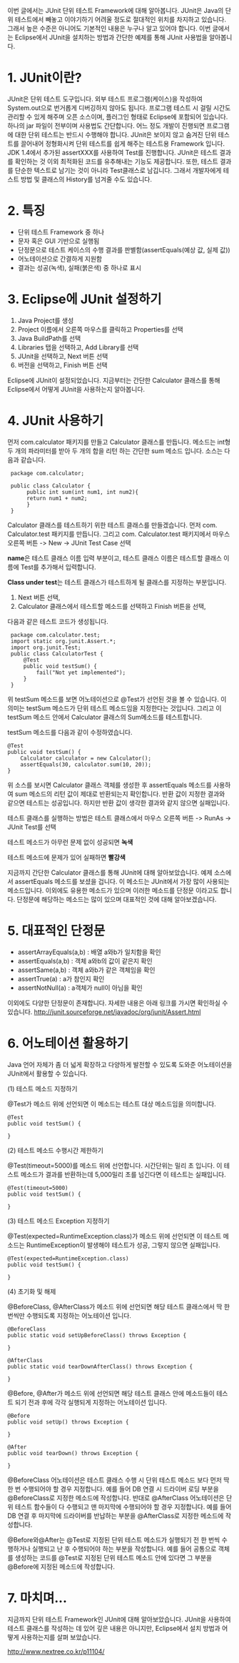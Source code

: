 이번 글에서는 JUnit 단위 테스트 Framework에 대해 알아봅니다. JUnit은 Java의 단위 테스트에서 빼놓고 이야기하기 어려울 정도로 절대적인 위치를 차지하고 있습니다. 그래서 높은 수준은 아니어도 기본적인 내용은 누구나 알고 있어야 합니다. 이번 글에서는 Eclipse에서 JUnit을 설치하는 방법과 간단한 예제를 통해 JUnit 사용법을 알아봅니다.
# 1. JUnit이란?
JUnit은 단위 테스트 도구입니다. 외부 테스트 프로그램(케이스)을 작성하여 System.out으로 번거롭게 디버깅하지 않아도 됩니다. 프로그램 테스트 시 걸릴 시간도 관리할 수 있게 해주며 오픈 소스이며, 플러그인 형태로 Eclipse에 포함되어 있습니다. 하나의 jar 파일이 전부이며 사용법도 간단합니다. 어느 정도 개발이 진행되면 프로그램에 대한 단위 테스트는 반드시 수행해야 합니다. JUnit은 보이지 않고 숨겨진 단위 테스트를 끌어내어 정형화시켜 단위 테스트를 쉽게 해주는 테스트용 Framework 입니다. JDK 1.4에서 추가된 assertXXX를 사용하여 Test를 진행합니다. JUnit은 테스트 결과를 확인하는 것 이외 최적화된 코드를 유추해내는 기능도 제공합니다. 또한, 테스트 결과를 단순한 텍스트로 남기는 것이 아니라 Test클래스로 남깁니다. 그래서 개발자에게 테스트 방법 및 클래스의 History를 넘겨줄 수도 있습니다.
# 2. 특징
* 단위 테스트 Framework 중 하나
* 문자 혹은 GUI 기반으로 실행됨
* 단정문으로 테스트 케이스의 수행 결과를 판별함(assertEquals(예상 값, 실제 값))
* 어노테이션으로 간결하게 지원함
* 결과는 성공(녹색), 실패(붉은색) 중 하나로 표시
# 3. Eclipse에 JUnit 설정하기
1. Java Project를 생성
1. Project 이름에서 오른쪽 마우스를 클릭하고 Properties를 선택
1. Java BuildPath를 선택
1. Libraries 탭을 선택하고, Add Library를 선택
1. JUnit을 선택하고, Next 버튼 선택
1. 버전을 선택하고, Finish 버튼 선택

Eclipse에 JUnit이 설정되었습니다. 지금부터는 간단한 Calculator 클래스를 통해 Eclipse에서 어떻게 JUnit을 사용하는지 알아봅니다.
# 4. JUnit 사용하기
먼저 com.calculator 패키지를 만들고 Calculator 클래스를 만듭니다. 메소드는 int형 두 개의 파라미터를 받아 두 개의 합을 리턴 하는 간단한 sum 메소드 입니다. 소스는 다음과 같습니다.


     package com.calculator;

     public class Calculator {  
          public int sum(int num1, int num2){
          return num1 + num2;
          }
     }

Calculator 클래스를 테스트하기 위한 테스트 클래스를 만들겠습니다. 먼저 com. Calculator.test 패키지를 만듭니다. 그리고 com. Calculator.test 패키지에서 마우스 오른쪽 버튼 -> New -> JUnit Test Case 선택

**name**은 테스트 클래스 이름 입력 부분이고, 테스트 클래스 이름은 테스트할 클래스 이름에 Test를 추가해서 입력합니다.

**Class under test**는 테스트 클래스가 테스트하게 될 클래스를 지정하는 부분입니다.

1. Next 버튼 선택,
1. Calculator 클래스에서 테스트할 메소드를 선택하고 Finish 버튼을 선택,

다음과 같은 테스트 코드가 생성됩니다.


     package com.calculator.test;  
     import static org.junit.Assert.*;  
     import org.junit.Test;  
     public class CalculatorTest {  
         @Test
         public void testSum() {
             fail("Not yet implemented");
         }
     }

위 testSum 메소드를 보면 어노테이션으로 @Test가 선언된 것을 볼 수 있습니다. 이 의미는 testSum 메소드가 단위 테스트 메소드임을 지정한다는 것입니다. 그리고 이 testSum 메소드 안에서 Calculator 클래스의 Sum메소드를 테스트합니다.

testSum 메소드를 다음과 같이 수정하였습니다.

    @Test
    public void testSum() {
        Calculator calculator = new Calculator();
        assertEquals(30, calculator.sum(10, 20));
    }

위 소스를 보시면 Calculator 클래스 객체를 생성한 후 assertEquals 메소드를 사용하여 sum 메소드의 리턴 값이 제대로 반환되는지 확인합니다. 반환 값이 지정한 결과와 같으면 테스트는 성공입니다. 하지만 반환 값이 생각한 결과와 같지 않으면 실패입니다.

테스트 클래스를 실행하는 방법은 테스트 클래스에서 마우스 오른쪽 버튼 -> RunAs -> JUnit Test를 선택

테스트 메소드가 아무런 문제 없이 성공되면 **녹색**

테스트 메소드에 문제가 있어 실패하면 **빨강색**

지금까지 간단한 Calculator 클래스를 통해 JUnit에 대해 알아보았습니다. 예제 소스에서 assertEquals 메소드를 보셨을 겁니다. 이 메소드는 JUnit에서 가장 많이 사용되는 메소드입니다. 이외에도 유용한 메소드가 있으며 이러한 메소드를 단정문 이라고도 합니다. 단정문에 해당하는 메소드는 많이 있으며 대표적인 것에 대해 알아보겠습니다.

# 5. 대표적인 단정문
* assertArrayEquals(a,b) : 배열 a와b가 일치함을 확인
* assertEquals(a,b) : 객체 a와b의 값이 같은지 확인 
* assertSame(a,b) : 객체 a와b가 같은 객체임을 확인 
* assertTrue(a) : a가 참인지 확인 
* assertNotNull(a) : a객체가 null이 아님을 확인 

이외에도 다양한 단정문이 존재합니다. 자세한 내용은 아래 링크를 가시면 확인하실 수 있습니다. http://junit.sourceforge.net/javadoc/org/junit/Assert.html

# 6. 어노테이션 활용하기
Java 언어 자체가 좀 더 넓게 확장하고 다양하게 발전할 수 있도록 도와준 어노테이션을 JUnit에서 활용할 수 있습니다.


(1) 테스트 메소드 지정하기

@Test가 메소드 위에 선언되면 이 메소드는 테스트 대상 메소드임을 의미합니다.

    @Test
    public void testSum() { 

    }


(2) 테스트 메소드 수행시간 제한하기

@Test(timeout=5000)를 메소드 위에 선언합니다. 시간단위는 밀리 초 입니다. 이 테스트 메소드가 결과를 반환하는데 5,000밀리 초를 넘긴다면 이 테스트는 실패입니다.

    @Test(timeout=5000)
    public void testSum() { 

    }


(3) 테스트 메소드 Exception 지정하기

@Test(expected=RuntimeException.class)가 메소드 위에 선언되면 이 테스트 메소드는 RuntimeException이 발생해야 테스트가 성공, 그렇지 않으면 실패입니다.

    @Test(expected=RuntimeException.class)
    public void testSum() { 

    }


(4) 초기화 및 해제

@BeforeClass, @AfterClass가 메소드 위에 선언되면 해당 테스트 클래스에서 딱 한 번씩만 수행되도록 지정하는 어노테이션 입니다.

    @BeforeClass
    public static void setUpBeforeClass() throws Exception {

    }

    @AfterClass
    public static void tearDownAfterClass() throws Exception {

    }


@Before, @After가 메소드 위에 선언되면 해당 테스트 클래스 안에 메소드들이 테스트 되기 전과 후에 각각 실행되게 지정하는 어노테이션 입니다.

    @Before
    public void setUp() throws Exception {

    }

    @After
    public void tearDown() throws Exception {

    }
    

@BeforeClass 어노테이션은 테스트 클래스 수행 시 단위 테스트 메소드 보다 먼저 딱 한 번 수행되어야 할 경우 지정합니다. 예를 들어 DB 연결 시 드라이버 로딩 부분을 @BeforeClass로 지정한 메소드에 작성합니다. 반대로 @AfterClass 어노테이션은 단위 테스트 함수들이 다 수행되고 맨 마지막에 수행되어야 할 경우 지정합니다. 예를 들어 DB 연결 후 마지막에 드라이버를 반납하는 부분을 @AfterClass로 지정한 메소드에 작성합니다.

@Before와@After는 @Test로 지정된 단위 테스트 메소드가 실행되기 전 한 번씩 수행하거나 실행되고 난 후 수행되어야 하는 부분을 작성합니다. 예를 들어 공통으로 객체를 생성하는 코드를 @Test로 지정된 단위 테스트 메소드 안에 있다면 그 부분을 @Before에 지정된 메소드에 작성합니다.

# 7. 마치며...
지금까지 단위 테스트 Framework인 JUnit에 대해 알아보았습니다. JUnit을 사용하여 테스트 클래스를 작성하는 데 있어 깊은 내용은 아니지만, Eclipse에서 설치 방법과 어떻게 사용하는지를 살펴 보았습니다.

 http://www.nextree.co.kr/p11104/
